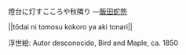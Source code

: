 燈台に灯すこころや秋隣り
—[飯田蛇笏](https://ja.wikipedia.org/wiki/飯田蛇笏)

||tōdai ni tomosu kokoro ya aki tonari||

浮世絵: Autor desconocido, Bird and Maple, ca. 1850